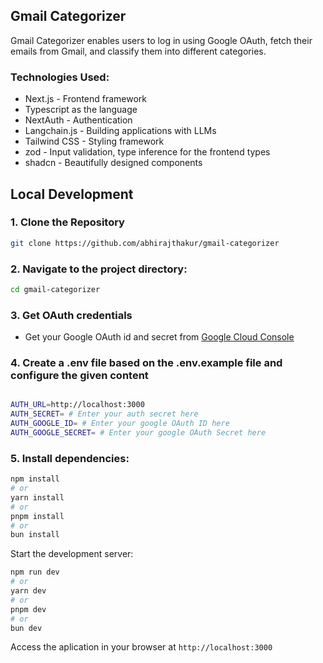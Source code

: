 ## Gmail Categorizer

Gmail Categorizer enables users to log in using Google OAuth, fetch their emails from Gmail, and classify them into different categories.

### Technologies Used:

- Next.js - Frontend framework
- Typescript as the language
- NextAuth - Authentication
- Langchain.js - Building applications with LLMs
- Tailwind CSS - Styling framework
- zod - Input validation, type inference for the frontend types
- shadcn - Beautifully designed components

## Local Development

### 1. Clone the Repository

```bash
git clone https://github.com/abhirajthakur/gmail-categorizer
```

### 2. Navigate to the project directory:

```bash
cd gmail-categorizer
```

### 3. Get OAuth credentials

- Get your Google OAuth id and secret from [Google Cloud Console](https://console.cloud.google.com)

### 4. Create a .env file based on the .env.example file and configure the given content

```bash

AUTH_URL=http://localhost:3000
AUTH_SECRET= # Enter your auth secret here
AUTH_GOOGLE_ID= # Enter your google OAuth ID here
AUTH_GOOGLE_SECRET= # Enter your google OAuth Secret here
```

### 5. Install dependencies:

```bash
npm install
# or
yarn install
# or
pnpm install
# or
bun install

```

Start the development server:

```bash
npm run dev
# or
yarn dev
# or
pnpm dev
# or
bun dev
```

Access the aplication in your browser at `http://localhost:3000`
